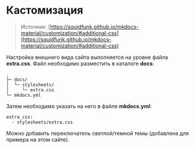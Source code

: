 # Кастомизация

> Источник: [https://squidfunk.github.io/mkdocs-material/customization/#additional-css](https://squidfunk.github.io/mkdocs-material/customization/#additional-css)

Настройка внешнего вида сайта выполняется на уровне файла **extra.css**. Файл необходимо разместить в каталоге **docs**:

```
.
├─ docs/
│  └─ stylesheets/
│     └─ extra.css
└─ mkdocs.yml
```

Затем необходимо указать на него в файле **mkdocs.yml**:

```
extra_css:
  - stylesheets/extra.css

```

Можно добавить переключатель светлой/темной темы (добавлена для примера на этом сайте).